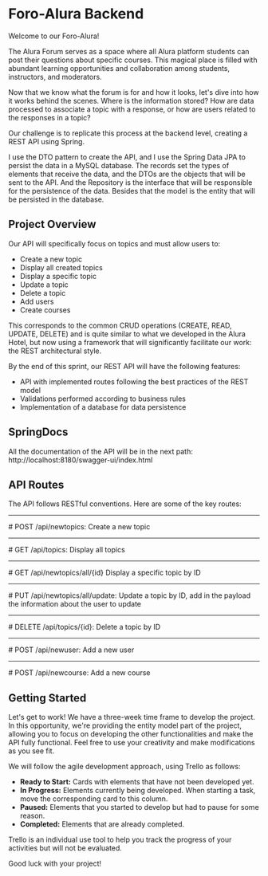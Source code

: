 # Foro-Alura Backend

Welcome to our Foro-Alura!

The Alura Forum serves as a space where all Alura platform students can post their questions about specific courses. This magical place is filled with abundant learning opportunities and collaboration among students, instructors, and moderators.

Now that we know what the forum is for and how it looks, let's dive into how it works behind the scenes. Where is the information stored? How are data processed to associate a topic with a response, or how are users related to the responses in a topic?

Our challenge is to replicate this process at the backend level, creating a REST API using Spring.

I use the DTO pattern to create the API, and I use the Spring Data JPA to persist the data in a MySQL database.
The records set the types of elements that receive the data, and the DTOs are the objects that will be sent to the API.
And the Repository is the interface that will be responsible for the persistence of the data.
Besides that the model is the entity that will be persisted in the database.
## Project Overview

Our API will specifically focus on topics and must allow users to:

- Create a new topic
- Display all created topics
- Display a specific topic
- Update a topic
- Delete a topic
- Add users
- Create courses
  

This corresponds to the common CRUD operations (CREATE, READ, UPDATE, DELETE) and is quite similar to what we developed in the Alura Hotel, but now using a framework that will significantly facilitate our work: the REST architectural style.

By the end of this sprint, our REST API will have the following features:

- API with implemented routes following the best practices of the REST model
- Validations performed according to business rules
- Implementation of a database for data persistence

## SpringDocs

All the documentation of the API will be in the next path:
http://localhost:8180/swagger-ui/index.html

## API Routes

The API follows RESTful conventions. Here are some of the key routes:

<hr>
# POST /api/newtopics: Create a new topic
<hr>
# GET /api/topics: Display all topics
<hr>
# GET /api/newtopics/all/{id} Display a specific topic by ID
<hr>
# PUT /api/newtopics/all/update: Update a topic by ID, add in the payload the information about the user to update
<hr>
# DELETE /api/topics/{id}: Delete a topic by ID
<hr>
# POST /api/newuser: Add a new user
<hr>
# POST /api/newcourse: Add a new course

## Getting Started

Let's get to work! We have a three-week time frame to develop the project. In this opportunity, we're providing the entity model part of the project, allowing you to focus on developing the other functionalities and make the API fully functional. Feel free to use your creativity and make modifications as you see fit.

We will follow the agile development approach, using Trello as follows:

- **Ready to Start:** Cards with elements that have not been developed yet.
- **In Progress:** Elements currently being developed. When starting a task, move the corresponding card to this column.
- **Paused:** Elements that you started to develop but had to pause for some reason.
- **Completed:** Elements that are already completed.

Trello is an individual use tool to help you track the progress of your activities but will not be evaluated.

Good luck with your project!
